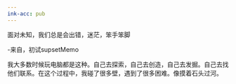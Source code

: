 ```yaml
---
ink-acc: pub
---
```


面对未知，我们总是会出错，迷茫，笨手笨脚

-来自，初试supsetMemo

我大多数时候玩电脑都是这种。自己去探索，自己去创造，自己去发掘。自己去找他们联系。在这个过程中，我碰了很多壁，遇到了很多困难。像摸着石头过河。